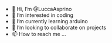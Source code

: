 - 👋 Hi, I’m @LuccaAsprino
- 👀 I’m interested in coding
- 🌱 I’m currently learning arduino
- 💞️ I’m looking to collaborate on projects
- 📫 How to reach me ...

<!---
LuccaAsprino/LuccaAsprino is a ✨ special ✨ repository because its `README.md` (this file) appears on your GitHub profile.
You can click the Preview link to take a look at your changes.
--->
